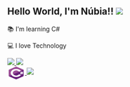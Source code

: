 ## Hello World, I'm Núbia!! <img src=https://github.com/TheDudeThatCode/TheDudeThatCode/blob/master/Assets/Earth.gif width="30">
:books: I'm learning C#

💻 I love Technology
<div>
  <a href="https://github.com/nubiapeixer">   
  <img height="170em"  src="https://github-readme-stats.vercel.app/api?username=nubiapeixer&show_icons=true&theme=cobalt&include_all_commits=true&count_private=true"/> 
  <img height="170em"  src="https://github-readme-stats.vercel.app/api/top-langs/?username=nubiapeixer&layout=compact&langs_count=7&theme=cobalt"/>
    </div>
 <img align="center" alt="Rafa-Csharp" height="30" width="40" src="https://raw.githubusercontent.com/devicons/devicon/master/icons/csharp/csharp-original.svg">  
 </div>
  <a href="https://www.linkedin.com/in/nubiapeixer/" target="_blank"><img src="https://img.shields.io/badge/-LinkedIn-%230077B5?style=for-the-badge&logo=linkedin&logoColor=white" target="_blank"></a>    
</div>
